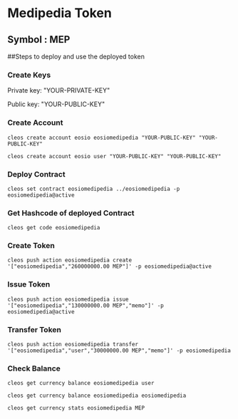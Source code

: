 # Medipedia Token
## Symbol : MEP

##Steps to deploy and use the deployed token

### Create Keys
Private key: "YOUR-PRIVATE-KEY"

Public key:  "YOUR-PUBLIC-KEY"

### Create Account

```
cleos create account eosio eosiomedipedia "YOUR-PUBLIC-KEY" "YOUR-PUBLIC-KEY"
```

```
cleos create account eosio user "YOUR-PUBLIC-KEY" "YOUR-PUBLIC-KEY"
```

### Deploy Contract

```
cleos set contract eosiomedipedia ../eosiomedipedia -p eosiomedipedia@active
```

### Get Hashcode of deployed Contract

```
cleos get code eosiomedipedia
```

### Create Token

```
cleos push action eosiomedipedia create '["eosiomedipedia","260000000.00 MEP"]' -p eosiomedipedia@active
```

### Issue Token

```
cleos push action eosiomedipedia issue '["eosiomedipedia","130000000.00 MEP","memo"]' -p eosiomedipedia@active
```


### Transfer Token

```
cleos push action eosiomedipedia transfer '["eosiomedipedia","user","30000000.00 MEP","memo"]' -p eosiomedipedia
```

### Check Balance

```
cleos get currency balance eosiomedipedia user
```
```
cleos get currency balance eosiomedipedia eosiomedipedia
```
```
cleos get currency stats eosiomedipedia MEP
```
